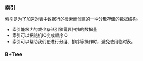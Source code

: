 ### 索引
索引是为了加速对表中数据行的检索而创建的一种分散存储的数据结构。

* 索引能极大的减少存储引擎需要扫描的数据量
* 索引可以把随机IO变成顺序IO
* 索引可以帮助我们在进行分组、排序等操作时，避免使用临时表。

### B+Tree

